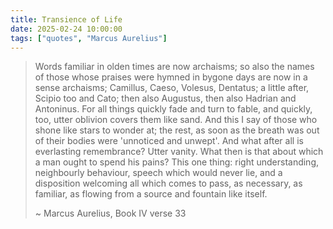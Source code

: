 ```yaml
---
title: Transience of Life
date: 2025-02-24 10:00:00
tags: ["quotes", "Marcus Aurelius"]
---
```


>  Words familiar in olden times are now archaisms; so also the names of those whose praises were hymned in bygone days are now in a sense archaisms; Camillus, Caeso, Volesus, Dentatus; a little after, Scipio too and Cato; then also Augustus, then also Hadrian and Antoninus. For all things quickly fade and turn to fable, and quickly, too, utter oblivion covers them like sand. And this I say of those who shone like stars to wonder at; the rest, as soon as the breath was out of their bodies were 'unnoticed and unwept'. And what after all is everlasting remembrance? Utter vanity. What then is that about which a man ought to spend his pains? This one thing: right understanding, neighbourly behaviour, speech which would never lie, and a disposition welcoming all which comes to pass, as necessary, as familiar, as flowing from a source and fountain like itself.
> 
> ~ Marcus Aurelius, Book IV verse 33
